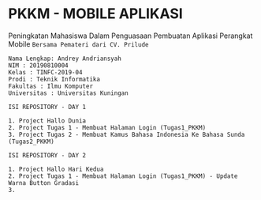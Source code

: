 # PKKM - MOBILE APLIKASI

Peningkatan Mahasiswa Dalam Penguasaan Pembuatan Aplikasi Perangkat Mobile `Bersama Pemateri dari CV. Prilude`

```
Nama Lengkap: Andrey Andriansyah
NIM : 20190810004
Kelas : TINFC-2019-04
Prodi : Teknik Informatika
Fakultas : Ilmu Komputer
Universitas : Universitas Kuningan
```


`ISI REPOSITORY - DAY 1`
 
```
1. Project Hallo Dunia 
2. Project Tugas 1 - Membuat Halaman Login (Tugas1_PKKM)
3. Project Tugas 2 - Membuat Kamus Bahasa Indonesia Ke Bahasa Sunda (Tugas2_PKKM)
```

`ISI REPOSITORY - DAY 2`
 
```
1. Project Hallo Hari Kedua
2. Project Tugas 1 - Membuat Halaman Login (Tugas1_PKKM) - Update Warna Button Gradasi
3. 

```

